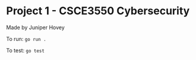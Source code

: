 # Project 1 - CSCE3550 Cybersecurity

Made by Juniper Hovey

To run: `go run .`

To test: `go test`
